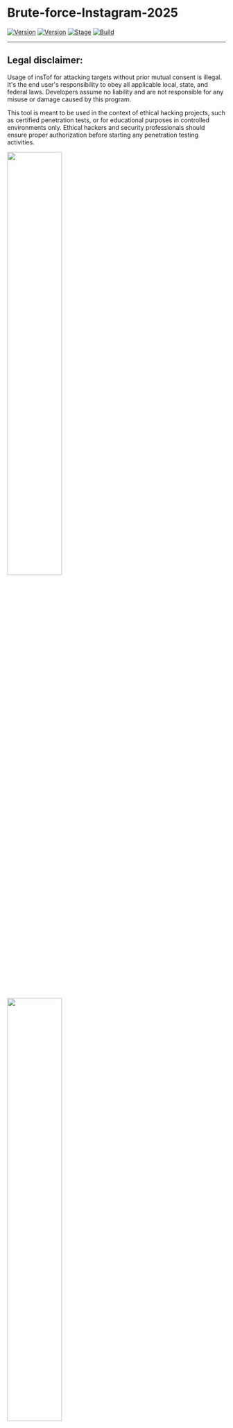 # Brute-force-Instagram-2025

[![Version](https://img.shields.io/badge/Brutesploit-1.1.0-brightgreen.svg?maxAge=259200)]()
[![Version](https://img.shields.io/badge/Codename-Pretty-red.svg?maxAge=259200)]()
[![Stage](https://img.shields.io/badge/Release-Stable-brightgreen.svg)]()
[![Build](https://img.shields.io/badge/Supported_OS-Linux-orange.svg)]()

---

## Legal disclaimer:

Usage of insTof for attacking targets without prior mutual consent is illegal. It's the end user's responsibility to obey all applicable local, state, and federal laws. Developers assume no liability and are not responsible for any misuse or damage caused by this program. 

This tool is meant to be used in the context of ethical hacking projects, such as certified penetration tests, or for educational purposes in controlled environments only. Ethical hackers and security professionals should ensure proper authorization before starting any penetration testing activities.

<img src="https://media.tenor.com/bLXVJaboy9gAAAAM/hacking-hacker.gif" width="50%"></img> <img src="https://d.top4top.io/p_29867h9wz1.png" width="50%"></img>

---

## Getting Started

1. ```git clone https://github.com/kronev1/INSTA-2025.git```
2. ```pip3 install -r requirements.txt```
3. ```cd INSTA-2025```
4. ```python3 insTof.py```

## Proxy Support

- **Integration with Bright Data proxies** for secure and anonymous requests. Learn more about Bright Data proxies and how to set them up: [Bright Data Official Website](https://brightdata.com/).
- **Option to configure and use your own proxies** during brute-force attacks. To learn more about configuring proxies with Python, visit the [Requests Proxy Documentation](https://docs.python-requests.org/en/latest/user/advanced/#proxies).

## SSL Certificate Support

- Includes SSL certificate integration for secure proxy communication.
- Ensure the required SSL.crt file is present in the project directory.

## Proxy Setup and Usage Install the Bright Data SSL Certificate:

1. ```Download the Bright Data SSL certificate.```
2. ```Save it as SSL.crt in the project directory.```

## Enable Proxy:

- When running the script, select ```yes``` when prompted to use Bright Data proxies.

### How to Run

1. Execute the script:
   ```bash
   python3 insTof.py
   ```
2. Provide the following inputs:
   
- Username: Target Instagram username.
- Password List File: Path to the file containing potential passwords.
- Proxy Use: Choose whether to enable the Bright Data proxy.

## Brute Force Execution

- The script will attempt to log in using each password in the provided list
- Results will be logged, and successful attempts will be saved to a file.


## A Kali Linux operating system. We recommend :
- Kali Linux 2 or Kali 2016.1 rolling 
- Cyborg
- Parrot 
- BackTrack 
- Backbox  
- Android - Trimix
- Iphone - ish 

## BUG ? 
- Please Submit new issue 
- Contact me
- Hey ? do you want ask about all my tools ? you can join me in [Telegram](https://T.me/flaah999)

 ## Download and Clone
 > Download: Click [Here](https://github.com/0xfff0800/Brute-force-Instagram-2025/archive/master.zip) (Brute-force-Instagram-2025.zip)
 
